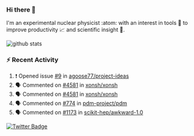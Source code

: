 ### Hi there 👋 

I'm an experimental nuclear physicist :atom: with an interest in tools :wrench: to improve productivity :chart_with_upwards_trend: and scientific insight :telescope:.

![github stats](https://github-readme-stats.vercel.app/api?username=agoose77&show_icons=true&hide_rank=true&hide_title=true&bg_color=30,e76445,904e95&text_color=efe3ec&icon_color=efe3ec)
<!--
**agoose77/agoose77** is a ✨ _special_ ✨ repository because its `README.md` (this file) appears on your GitHub profile.

Here are some ideas to get you started:

- 🔭 I’m currently working on ...
- 🌱 I’m currently learning ...
- 👯 I’m looking to collaborate on ...
- 🤔 I’m looking for help with ...
- 💬 Ask me about ...
- 📫 How to reach me: ...
- 😄 Pronouns: ...
- ⚡ Fun fact: ...
-->

### :zap: Recent Activity
<!--START_SECTION:activity-->
1. ❗️ Opened issue [#9](https://github.com/agoose77/project-ideas/issues/9) in [agoose77/project-ideas](https://github.com/agoose77/project-ideas)
2. 🗣 Commented on [#4581](https://github.com/xonsh/xonsh/issues/4581) in [xonsh/xonsh](https://github.com/xonsh/xonsh)
3. 🗣 Commented on [#4581](https://github.com/xonsh/xonsh/issues/4581) in [xonsh/xonsh](https://github.com/xonsh/xonsh)
4. 🗣 Commented on [#774](https://github.com/pdm-project/pdm/issues/774) in [pdm-project/pdm](https://github.com/pdm-project/pdm)
5. 🗣 Commented on [#1173](https://github.com/scikit-hep/awkward-1.0/issues/1173) in [scikit-hep/awkward-1.0](https://github.com/scikit-hep/awkward-1.0)
<!--END_SECTION:activity-->


[![Twitter Badge](https://img.shields.io/twitter/follow/agoose77?style=flat-square&logo=Twitter&logoColor=white&color=cornflowerblue)](https://twitter.com/agoose77)
